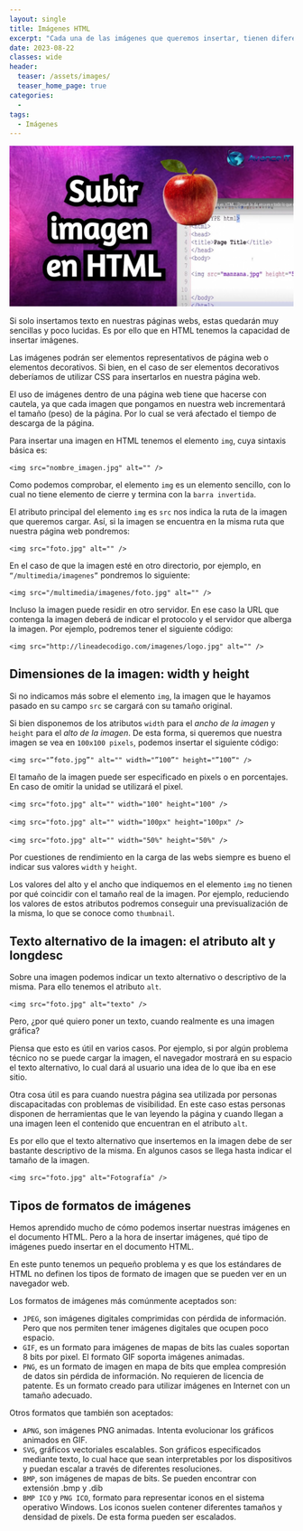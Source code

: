 ```yaml
---
layout: single
title: Imágenes HTML
excerpt: "Cada una de las imágenes que queremos insertar, tienen diferentes tipos de formatos, en esta parte se enseña como insertar las imágenes y los principales errores que cometemos al intentar insertarlas."
date: 2023-08-22
classes: wide
header:
  teaser: /assets/images/
  teaser_home_page: true
categories:
  - 
tags:
  - Imágenes
---
```


<center>
    <img src='./../assets/images/Imagenes/Intro.jpg'>
</center>

Si solo insertamos texto en nuestras páginas webs, estas quedarán muy sencillas y poco lucidas. Es por ello que en HTML tenemos la capacidad de insertar imágenes.

Las imágenes podrán ser elementos representativos de página web o elementos decorativos. Si bien, en el caso de ser elementos decorativos deberíamos de utilizar CSS para insertarlos en nuestra página web.

El uso de imágenes dentro de una página web tiene que hacerse con cautela, ya que cada imagen que pongamos en nuestra web incrementará el tamaño (peso) de la página. Por lo cual se verá afectado el tiempo de descarga de la página.

Para insertar una imagen en HTML tenemos el elemento `img`, cuya sintaxis básica es:

```text
<img src="nombre_imagen.jpg" alt="" />
```

Como podemos comprobar, el elemento `img` es un elemento sencillo, con lo cual no tiene elemento de cierre y termina con la `barra invertida`.

El atributo principal del elemento `img` es `src` nos indica la ruta de la imagen que queremos cargar. Así, si la imagen se encuentra en la misma ruta que nuestra página web pondremos:

```text
<img src="foto.jpg" alt="" />
```

En el caso de que la imagen esté en otro directorio, por ejemplo, en `“/multimedia/imagenes”` pondremos lo siguiente:

```text
<img src="/multimedia/imagenes/foto.jpg" alt="" />
```

Incluso la imagen puede residir en otro servidor. En ese caso la URL que contenga la imagen deberá de indicar el protocolo y el servidor que alberga la imagen. Por ejemplo, podremos tener el siguiente código:

```text
<img src="http://lineadecodigo.com/imagenes/logo.jpg" alt="" />
```

## Dimensiones de la imagen: width y height

Si no indicamos más sobre el elemento `img`, la imagen que le hayamos pasado en su campo `src` se cargará con su tamaño original.

Si bien disponemos de los atributos `width` para el *ancho de la imagen* y `height` para el *alto de la imagen*. De esta forma, si queremos que nuestra imagen se vea en `100x100 pixels`, podemos insertar el siguiente código:

```text
<img src="”foto.jpg”" alt="" width="”100”" height="”100”" />
```

El tamaño de la imagen puede ser especificado en pixels o en porcentajes. En caso de omitir la unidad se utilizará el pixel.

```text
<img src="foto.jpg" alt="" width="100" height="100" />

<img src="foto.jpg" alt="" width="100px" height="100px" />

<img src="foto.jpg" alt="" width="50%" height="50%" />
```

Por cuestiones de rendimiento en la carga de las webs siempre es bueno el indicar sus valores `width` y `height`.

Los valores del alto y el ancho que indiquemos en el elemento `img` no tienen por qué coincidir con el tamaño real de la imagen. Por ejemplo, reduciendo los valores de estos atributos podremos conseguir una previsualización de la misma, lo que se conoce como `thumbnail`.

## Texto alternativo de la imagen: el atributo alt y longdesc

Sobre una imagen podemos indicar un texto alternativo o descriptivo de la misma. Para ello tenemos el atributo `alt`.

```text
<img src="foto.jpg" alt="texto" />
```

Pero, ¿por qué quiero poner un texto, cuando realmente es una imagen gráfica?

Piensa que esto es útil en varios casos. Por ejemplo, si por algún problema técnico no se puede cargar la imagen, el navegador mostrará en su espacio el texto alternativo, lo cual dará al usuario una idea de lo que iba en ese sitio.

Otra cosa útil es para cuando nuestra página sea utilizada por personas discapacitadas con problemas de visibilidad. En este caso estas personas disponen de herramientas que le van leyendo la página y cuando llegan a una imagen leen el contenido que encuentran en el atributo `alt`.

Es por ello que el texto alternativo que insertemos en la imagen debe de ser bastante descriptivo de la misma. En algunos casos se llega hasta indicar el tamaño de la imagen.

```text
<img src="foto.jpg" alt="Fotografía" />
```

## Tipos de formatos de imágenes

Hemos aprendido mucho de cómo podemos insertar nuestras imágenes en el documento HTML. Pero a la hora de insertar imágenes, qué tipo de imágenes puedo insertar en el documento HTML.

En este punto tenemos un pequeño problema y es que los estándares de HTML no definen los tipos de formato de imagen que se pueden ver en un navegador web.

Los formatos de imágenes más comúnmente aceptados son:

* `JPEG`, son imágenes digitales comprimidas con pérdida de información. Pero que nos permiten tener imágenes digitales que ocupen poco espacio.
* `GIF`, es un formato para imágenes de mapas de bits las cuales soportan 8 bits por pixel. El formato GIF soporta imágenes animadas.
* `PNG`, es un formato de imagen en mapa de bits que emplea compresión de datos sin pérdida de información. No requieren de licencia de patente. Es un formato creado para utilizar imágenes en Internet con un tamaño adecuado.

Otros formatos que también son aceptados:

* `APNG`, son imágenes PNG animadas. Intenta evolucionar los gráficos animados en GIF.
* `SVG`, gráficos vectoriales escalables. Son gráficos especificados mediante texto, lo cual hace que sean interpretables por los dispositivos y puedan escalar a través de diferentes resoluciones.
* `BMP`, son imágenes de mapas de bits. Se pueden encontrar con extensión .bmp y .dib
* `BMP ICO` y `PNG ICO`, formato para representar iconos en el sistema operativo Windows. Los iconos suelen contener diferentes tamaños y densidad de pixels. De esta forma pueden ser escalados.
